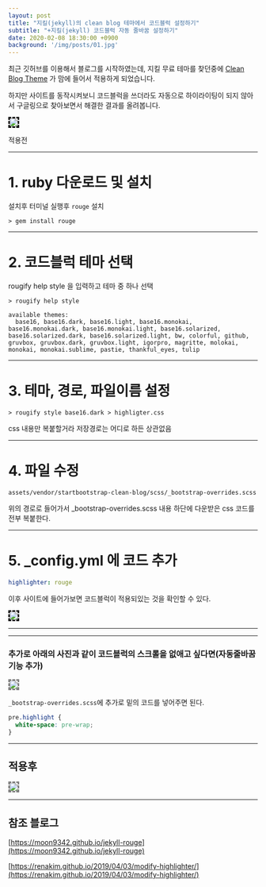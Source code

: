 ```yaml
---
layout: post
title: "지킬(jekyll)의 clean blog 테마에서 코드블럭 설정하기"
subtitle: "+지킬(jekyll) 코드블럭 자동 줄바꿈 설정하기"
date: 2020-02-08 18:30:00 +0900
background: '/img/posts/01.jpg'
---
```


최근 깃허브를 이용해서 블로그를 시작하였는데, 지킬 무료 테마를 찾던중에 [Clean Blog Theme](http://jekyllthemes.org/themes/clean-blog/) 가 맘에 들어서 적용하게 되었습니다.

하지만 사이트를 동작시켜보니 코드블럭을 쓰더라도 자동으로 하이라이팅이 되지 않아서 구글링으로 찾아보면서 해결한 결과를 올려봅니다.

<img src="https://user-images.githubusercontent.com/59393359/74085994-25697300-4ac2-11ea-832e-44d74969b154.PNG" style="border-style: dashed; border-color: black;">

적용전

***
# 1. ruby 다운로드 및 설치
설치후 터미널 실행후 `rouge` 설치
```
> gem install rouge
```

***

# 2. 코드블럭 테마 선택
rougify help style 을 입력하고 테마 중 하나 선택
```
> rougify help style

available themes:
  base16, base16.dark, base16.light, base16.monokai, base16.monokai.dark, base16.monokai.light, base16.solarized, base16.solarized.dark, base16.solarized.light, bw, colorful, github, gruvbox, gruvbox.dark, gruvbox.light, igorpro, magritte, molokai, monokai, monokai.sublime, pastie, thankful_eyes, tulip
```

***

# 3. 테마, 경로, 파일이름 설정
```
> rougify style base16.dark > highligter.css
```
css 내용만 복붙할거라 저장경로는 어디로 하든 상관없음

***

# 4. 파일 수정
`assets/vendor/startbootstrap-clean-blog/scss/_bootstrap-overrides.scss`

위의 경로로 들어가서 _bootstrap-overrides.scss 내용 하단에 다운받은 css 코드를 전부 복붙한다.

***

# 5. _config.yml 에 코드 추가
```yml
highlighter: rouge
```
이후 사이트에 들어가보면 코드블럭이 적용되있는 것을 확인할 수 있다.

<img src="https://user-images.githubusercontent.com/59393359/74085888-13d39b80-4ac1-11ea-8ac1-c662c9edb3f7.PNG" style="border-style: dashed; border-color: black;">

***

***

### 추가로 아래의 사진과 같이 코드블럭의 스크롤을 없애고 싶다면(자동줄바꿈 기능 추가)
<img src="https://user-images.githubusercontent.com/59393359/74085871-ec7cce80-4ac0-11ea-8d0f-7fc9ea363121.PNG" style="border-style: dashed; border-color: gray;">

`_bootstrap-overrides.scss`에 추가로 밑의 코드를 넣어주면 된다.

```scss
pre.highlight {
  white-space: pre-wrap;
}
```

***

## 적용후

<img src="https://user-images.githubusercontent.com/59393359/74085840-a293e880-4ac0-11ea-9864-efe7601dfdc3.PNG" style="border-style: dashed; border-color: gray;">

***

## 참조 블로그

[https://moon9342.github.io/jekyll-rouge](https://moon9342.github.io/jekyll-rouge)

[https://renakim.github.io/2019/04/03/modify-highlighter/](https://renakim.github.io/2019/04/03/modify-highlighter/)